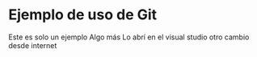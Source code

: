 # Ejemplo de uso de Git
Este es solo un ejemplo
Algo más
Lo abrí en el visual studio
otro cambio desde internet

